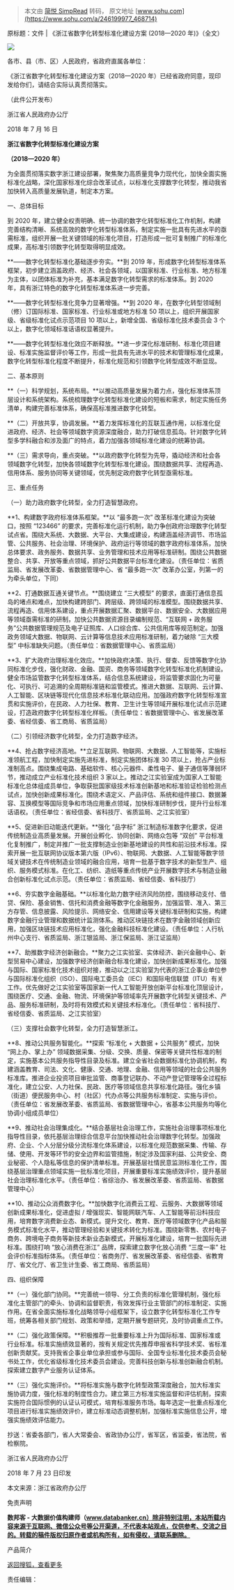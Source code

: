> 本文由 [简悦 SimpRead](http://ksria.com/simpread/) 转码， 原文地址 [www.sohu.com](https://www.sohu.com/a/246199977_468714)

原标题：文件 | 《浙江省数字化转型标准化建设方案 (2018—2020 年)》（全文）

![](http://5b0988e595225.cdn.sohucs.com/images/20180809/890cd9a0bb2e47418f56cce4c3b470d9.jpeg)

各市、县（市、区）人民政府，省政府直属各单位：

《浙江省数字化转型标准化建设方案（2018—2020 年）已经省政府同意，现印发给你们，请结合实际认真贯彻落实。

（此件公开发布）

浙江省人民政府办公厅

2018 年 7 月 16 日

**浙江省数字化转型标准化建设方案**

**（2018—2020 年）**

为全面贯彻落实数字浙江建设部署，聚焦聚力高质量竞争力现代化，加快全面实施标准化战略，深化国家标准化综合改革试点，以标准化支撑数字化转型，推动我省加快转入高质量发展轨道，制定本方案。

一、总体目标

到 2020 年，建立健全权责明确、统一协调的数字化转型标准化工作机制，构建完善结构清晰、系统高效的数字化转型标准体系，制定实施一批具有先进水平的亟需标准，组织开展一批关键领域的标准化项目，打造形成一批可复制推广的标准化成果，高标准引领数字化转型取得明显成效。

**——数字化转型标准化基础逐步夯实。**到 2019 年，形成数字化转型标准体系框架，初步建立涵盖政府、经济、社会各领域，以国家标准、行业标准、地方标准为主体，以团体标准为补充，基本满足数字化转型需求的标准体系。到 2020 年，具有浙江特色的数字化转型标准体系进一步完善。

**——数字化转型标准化竞争力显著增强。**到 2020 年，在数字化转型领域制（修）订国际标准、国家标准、行业标准或地方标准 50 项以上，组织开展国家级、省级标准化试点示范项目 10 项以上，新增全国、省级标准化技术委员会 3 个以上，数字化领域标准话语权显著提升。

**——数字化转型标准化效应不断释放。**进一步深化标准研制、标准化项目建设、标准实施监督评价等工作，形成一批具有先进水平的技术和管理标准化成果，数字化转型标准化程度不断提升，标准化规范和引领数字化转型成效不断显现。

二、基本原则

**（一）科学规划，系统布局。**以推动高质量发展为着力点，强化标准体系顶层设计和系统架构。系统梳理数字化转型标准化建设的短板和需求，制定实施任务清单，构建完善标准体系，确保高标准推进数字化转型。

**（二）开放共享，协调发展。**着力发挥标准化的互联互通作用，以标准化促进政府、经济、社会等领域数字资源深度融合，助力打破信息孤岛。针对数字化转型多学科融合和涉及面广的特点，着力加强各领域标准化建设的统筹协调。

**（三）需求导向，重点突破。**以政府数字化转型为先导，撬动经济和社会各领域数字化转型，加快各领域数字化转型标准化建设。围绕数据共享、流程再造、信用体系、服务协同等关键领域，优先制定政府数字化转型亟需标准。

三、重点任务

（一）助力政府数字化转型，全力打造智慧政府。

**1、构建数字政府标准体系框架。**以 “最多跑一次” 改革标准化建设为突破口，按照 “123466” 的要求，完善标准化运行机制，助力争创政府治理数字化转型试点省。围绕大系统、大数据、大平台、大集成建设，构建涵盖经济调节、市场监管、公共服务、社会治理、环境保护、政府运行等领域的数字政府标准体系，加快总体要求、政务服务、数据共享、业务管理和技术应用等标准研制。围绕公共数据整合、共享、开放等重点领域，抓好公共数据平台标准化建设。（责任单位：省质监局、省发展改革委、省数据管理中心、省 “最多跑一次” 改革办公室，列第一的为牵头单位，下同）

**2、打通数据互通关键节点。**围绕建立 “三大模型” 的要求，直面打通信息孤岛的堵点和难点，加快构建跨部门、跨层级、跨领域的标准模型。围绕数据共享、流程再造、信用体系建设，重点开展数据汇聚、数据平台、数据安全、大数据应用等领域亟需标准的研制，加快公共数据资源目录编制规范、“互联网 + 政务服务”公共数据管理规范及电子证照库、人口综合库、公共信用库等规范制定。加强政务领域大数据、物联网、云计算等信息技术应用标准研制，着力破除 “三大模型” 中标准缺失问题。（责任单位：省数据管理中心、省质监局）

**3、扩大政府治理标准化效应。**加快政府决策、执行、督查、反馈等数字化协同标准化步伐，强化财政、金融、国资、商务等领域数字化转型标准化机制建设。健全市场监管数字化转型标准体系，结合信息系统建设，将监管要求固化为可量化、可执行、可追溯的全周期标准链和监管模式。推进大数据、互联网、云计算、人工智能、区块链等现代化信息技术标准化联动应用。加强政府数字化转型标准宣贯和实施评价，在民政、人力社保、教育、卫生计生等领域开展标准化试点示范建设，打造政府数字化转型标准化样板。（责任单位：省数据管理中心、省发展改革委、省经信委、省工商局、省质监局）

（二）引领经济数字化转型，全力打造数字经济。

**4、抢占数字经济高地。**立足互联网、物联网、大数据、人工智能等，实施标准领航工程，加快制定实施先进标准，制定实施团体标准 30 项以上，抢占产业标准制高点。围绕集成电路、基础软件、核心元器件、柔性电子、量子通信等薄弱环节，推动成立产业标准化技术组织 3 家以上。推动之江实验室成为国家人工智能标准化总体组成员单位，争取获批国家级技术标准创新基地和标准验证检验检测点试点，加快创新成果标准化。围绕术语定义、产品评估、系统和组件接口、数据兼容、互换模型等国际竞争和市场应用重点领域，加快标准研制步伐，提升行业标准话语权。（责任单位：省经信委、省科技厅、省质监局、之江实验室）

**5、促进新旧动能迭代更新。**强化 “品字标” 浙江制造标准数字化要求，促进传统制造业高质量发展。开展创业孵化、协同创新、网络众包等 “双创” 平台标准化复制推广，制定并推广一批支撑制造业创新基地建设的共性和前沿技术标准。探索开展一批互联网协议版本第六版（IPv6）、物联网、大数据、人工智能等数字领域关键技术在传统制造业领域的融合应用，培育一批基于数字技术的新型生产、组织、服务模式标准。在化工、纺织、造纸等重点传统产业开展数字技术与制造业融合创新标准化试点示范。（责任单位：省质监局、省经信委、省科技厅）

**6、夯实数字金融基础。**以标准化助力数字经济风险防控，围绕移动支付、借贷、保险、基金销售、信托和消费金融等数字化金融服务，加强监管、准入、第三方存管、信息披露、风险提示、网络安全、信用建设等关键标准研制和实施，构建数字金融行业管理和数据统计监测体系。推动区块链技术在数字金融领域创新应用，加强区块链技术应用标准化，强化金融科技标准化建设。（责任单位：人行杭州中心支行、省质监局、浙江银监局、浙江保监局、浙江证监局）

**7、助推数字经济创新融合。**聚力之江实验室、实体经济、新兴金融中心、新型贸易中心建设，加强数字经济创新融合标准化建设，加快创新成果标准化。加强与国际、国家标准化技术组织对接，推动以之江实验室为代表的浙江企事业单位参与国际标准化组织（ISO）、国际电工委员会（IEC）和国际电信联盟（ITU）有关工作。优先做好之江实验室等国家新一代人工智能开放创新平台标准化顶层设计，围绕医疗、交通、金融、物流、环境保护等领域率先开展数字化转型关键技术、产品、服务标准研制，及时将有效模式和关键技术标准化。（责任单位：省科技厅、省经信委、省质监局、之江实验室）

（三）支撑社会数字化转型，全力打造智慧浙江。

**8、推动公共服务智能化。**探索 “标准化 + 大数据 + 公共服务” 模式，加快 “网上办、掌上办” 领域数据采集、分级、交换、质量、保密等关键共性标准的制定，实施基本公共服务指导性目录及标准。建立全省社会数据标准化协调机制，构建涵盖教育、司法、文化、健康、交通、地理、金融、信用等领域的社会公共服务标准库。推进企业投资项目审批监管、商事登记联办、不动产登记管理等全过程标准化，建立公安、人力社保、民政、医疗等领域信息共享标准化路径。强化乡镇（街道）便民服务中心、村（社区）代办点等公共服务标准制定、实施与评价。（责任单位：省发展改革委、省质监局、省数据管理中心，省基本公共服务均等化协调小组成员单位）

**9、推动社会治理集成化。**结合基层社会治理工作，实施社会治理事项标准化指导性目录，依托基层治理综合信息平台加快推动社会治理数字化转型。加强政府、企业、个人分层分级分流标准化体系建设，以标准化规范数据采集、传输、存储、使用、开发等环节的安全边界和监管措施，制定涉及国家利益、公共安全、商业秘密、个人隐私等信息的保护清单标准。开展基层社情民意监测标准化工作，围绕基层治理重点领域实施一批标准化项目，开展重要标准实施绩效评价，提升基层社会治理标准化水平。（责任单位：省综治办、省发展改革委、省质监局、省数据管理中心）

**10、推动公众消费数字化。**加快数字化消费云工程、云服务、大数据等领域创新成果标准化，促进虚拟 / 增强现实、智能网联汽车、人工智能等前沿科技应用，培育数字消费新业态、新模式。提升文化、教育、医疗等领域数字化产品和服务模式标准化水平，推动管理经验和关键技术转化为标准。围绕新零售、农村电子商务、跨境电子商务等新技术新业态新模式，开展标准化建设，培育一批国际先进标准。围绕打响 “放心消费在浙江” 品牌，探索建立数字化放心消费 “三度一率” 社会评价标准指标体系。（责任单位：省商务厅、省发展改革委、省经信委、省教育厅、省文化厅、省卫生计生委、省工商局、省质监局）

四、组织保障

**（一）强化部门协同。**完善统一领导、分工负责的标准化管理机制，强化标准化主管部门的牵头、协调和监督职责，有效发挥行业主管部门的标准制定、实施作用。在省全面实施标准化战略领导小组框架下，设立数字化转型标准化工作专班，统筹各相关部门规划、政策和举措，定期开展专题研究，及时协调重点工作。

**（二）强化政策保障。**积极推荐一批重要标准上升为国际标准、国家标准或行业标准。标准实施绩效显著的，按有关规定优先推荐申报省科学技术奖、省标准创新贡献奖。支持我省企事业单位承担或参与国际、全国专业标准化技术委员会秘书处工作，优化省级标准化技术委员会建设。完善科技创新与标准创新融合机制。探索建立数字产业服务认证体系。

**（三）强化实施评价。**将标准实施与数字化转型政策深度融合，加大标准实施协调力度，强化标准的制度性合力。建立第三方标准实施监督和评估机制，探索实施符合国际惯例的认证认可模式，培育标准服务市场。每年选定一批重点标准化项目进行标准实施绩效评价，建立标准动态调整机制，加强标准实施信息公开，增强实施绩效评估能力。

抄送：省委各部门，省人大常委会、省政协办公厅，省军区，省监委，省法院，省检察院。

浙江省人民政府办公厅

2018 年 7 月 23 日印发

本文来源：浙江省政府办公厅

免责声明

**数邦客 - 大数据价值构建师（www.databanker.cn）除非特别注明，本站所载内容来源于互联网、微信公众号等公开渠道，不代表本站观点，仅供参考、交流之目的。转载的稿件版权归原作者或机构所有，如有侵权，请联系删除。**

产品简介

[返回搜狐，查看更多](https://www.sohu.com/?strategyid=00001&spm=smpc.content.content.2.1625796365923NyxZUe1 "点击进入搜狐首页")

责任编辑：